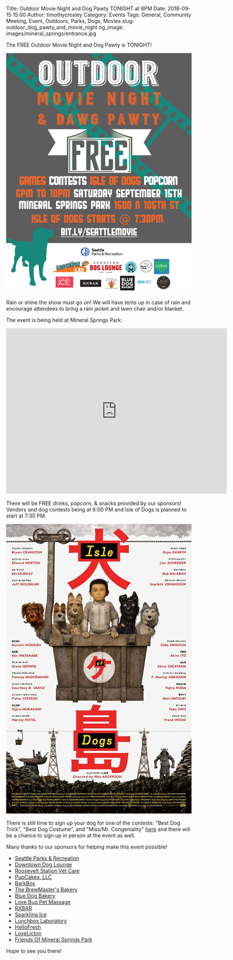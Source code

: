 Title: Outdoor Movie Night and Dog Pawty TONIGHT at 6PM
Date: 2018-09-15 15:00
Author: timothycrosley
Category: Events
Tags: General, Community Meeting, Event, Outdoors, Parks, Dogs, Movies
slug: outdoor_dog_pawty_and_movie_night
og_image: images/mineral_springs/entrance.jpg

The FREE Outdoor Movie Night and Dog Pawty is TONIGHT!

[![Outdoor Movie and Dog Pawty!](/images/events/2018/september/dog_pawty.jpg)](/images/events/2018/september/dog_pawty.jpg)

Rain or shine the show must go on! We will have tents up in case of rain and encourage attendees to bring a rain jacket and lawn chair and/or blanket.

The event is being held at Mineral Springs Park:

<iframe src="https://www.google.com/maps/embed?pb=!1m18!1m12!1m3!1d2684.9091983501103!2d-122.33884308449383!3d47.70560037919132!2m3!1f0!2f0!3f0!3m2!1i1024!2i768!4f13.1!3m3!1m2!1s0x549016ac993479d9%3A0xf98a47209074cbc!2sMineral+Springs+Park!5e0!3m2!1sen!2sus!4v1537046867806" width="600" height="450" frameborder="0" style="border:0" allowfullscreen></iframe>

There will be FREE drinks, popcorn, & snacks provided by our sponsors! Vendors and dog contests being at 6:00 PM and Isle of Dogs is planned to start at 7:30 PM.

[![Isle of Dogs FREE movie](/images/mineral_springs/isle_of_dogs.jpg)](/images/mineral_springs/isle_of_dogs.jpg)

There is still time to sign up your dog for one of the contests: "Best Dog Trick", "Best Dog Costume", and "Miss/Mr. Congeniality" [here](http://bit.ly/seattledogcontest) and there will be a chance to sign up in person at the event as well.

Many thanks to our sponsors for helping make this event possible!

* [Seattle Parks & Recreation](https://www.seattle.gov/parks)
* [Downtown Dog Lounge](https://www.facebook.com/downtowndoglounge/)
* [Roosevelt Station Vet Care](https://www.facebook.com/rooseveltstationvet/)
* [PupCakes, LLC](https://www.facebook.com/PupCakes-LLC-258376214180526/)
* [BarkBox](https://www.facebook.com/barkbox/)
* [The BrewMaster's Bakery](https://www.facebook.com/TheBrewmastersBakery/)
* [Blue Dog Bakery](https://www.facebook.com/bluedogbakerytreats/)
* [Love Bug Pet Massage](https://www.facebook.com/lovebugpetmassage/)
* [RXBAR](https://www.facebook.com/RXBAR/)
* [Sparkling Ice](https://www.facebook.com/SparklingIce/)
* [Lunchbox Laboratory](https://www.facebook.com/LunchboxLab/)
* [HelloFresh](https://www.facebook.com/HelloFreshus/)
* [LoveLicton](https://lovelicton.com)
* [Friends Of Mineral Springs Park](https://www.facebook.com/MineralSpringsSeattle/)

Hope to see you there!


